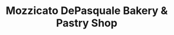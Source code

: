 ---
title: "Mozzicato DePasquale Bakery & Pastry Shop"
url: /wallingford/mozzicato-depasquale-bakery-and-pastry-shop/
shop: pastry
---